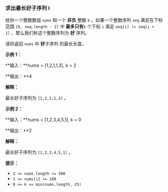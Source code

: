### 求出最长好子序列 I ###
给你一个整数数组 `nums` 和一个 **非负** 整数 `k` 。如果一个整数序列 `seq` 满足在下标范围 `[0, seq.length - 2]` 中 **最多只有**`k` 个下标 `i` 满足 `seq[i] != seq[i + 1]` ，那么我们称这个整数序列为 **好** 序列。

请你返回 `nums` 中 **好**子序列 的最长长度。



**示例 1：**

**输入：**nums = [1,2,1,1,3], k = 2

**输出：**4

**解释：**

最长好子序列为 `[1,2,1,1,3]` 。


**示例 2：**

**输入：**nums = [1,2,3,4,5,1], k = 0

**输出：**2

**解释：**

最长好子序列为 `[1,2,3,4,5,1]` 。




**提示：**

* `1 <= nums.length <= 500`
* `1 <= nums[i] <= 109`
* `0 <= k <= min(nums.length, 25)`

